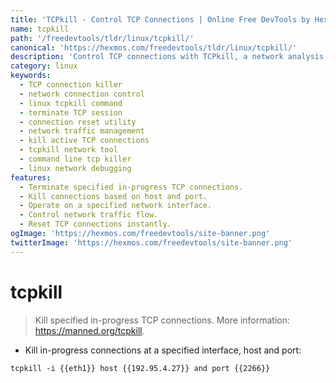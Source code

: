 ```yaml
---
title: 'TCPkill - Control TCP Connections | Online Free DevTools by Hexmos'
name: tcpkill
path: '/freedevtools/tldr/linux/tcpkill/'
canonical: 'https://hexmos.com/freedevtools/tldr/linux/tcpkill/'
description: 'Control TCP connections with TCPkill, a network analysis tool for terminating specified TCP connections. Free online tool, no registration required.'
category: linux
keywords:
  - TCP connection killer
  - network connection control
  - linux tcpkill command
  - terminate TCP session
  - connection reset utility
  - network traffic management
  - kill active TCP connections
  - tcpkill network tool
  - command line tcp killer
  - linux network debugging
features:
  - Terminate specified in-progress TCP connections.
  - Kill connections based on host and port.
  - Operate on a specified network interface.
  - Control network traffic flow.
  - Reset TCP connections instantly.
ogImage: 'https://hexmos.com/freedevtools/site-banner.png'
twitterImage: 'https://hexmos.com/freedevtools/site-banner.png'
---
```


# tcpkill

> Kill specified in-progress TCP connections.
> More information: <https://manned.org/tcpkill>.

- Kill in-progress connections at a specified interface, host and port:

`tcpkill -i {{eth1}} host {{192.95.4.27}} and port {{2266}}`
